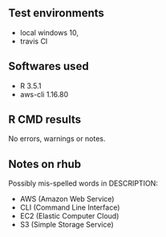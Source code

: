 ## Test environments

* local windows 10, 
* travis CI 

## Softwares used

* R 3.5.1
* aws-cli 1.16.80

## R CMD results

No errors, warnings or notes.

## Notes on rhub

Possibly mis-spelled words in DESCRIPTION:
* AWS (Amazon Web Service)
* CLI (Command Line Interface)
* EC2 (Elastic Computer Cloud)
* S3 (Simple Storage Service)
